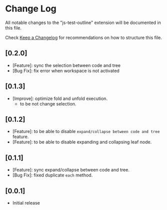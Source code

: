 # Change Log

All notable changes to the "js-test-outline" extension will be documented in this file.

Check [Keep a Changelog](http://keepachangelog.com/) for recommendations on how to structure this file.

## [0.2.0]

- [Feature]: sync the selection between code and tree
- [Bug Fix]: fix error when workspace is not activated

## [0.1.3]

- [Improve]: optimize fold and unfold execution.
    - to be not change selection.

## [0.1.2]

- [Feature]: to be able to disable `expand/collapse between code and tree` feature.
- [Feature]: to be able to disable expanding and collapsing leaf node.

## [0.1.1]

- [Feature]: sync expand/collapse between code and tree.
- [Bug Fix]: fixed duplicate `each` method.

## [0.0.1]

- Initial release
